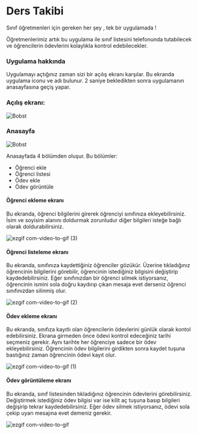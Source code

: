 # Ders Takibi
Sınıf öğretmenleri için gereken her şey , tek bir uygulamada !


Öğretmenlerimiz artık bu uygulama ile sınıf listesini telefonunda tutabilecek ve öğrencilerin ödevlerini kolaylıkla kontrol edebilecekler.

### Uygulama hakkında
Uygulamayı açtığınız zaman sizi bir açılış ekranı karşılar. Bu ekranda uygulama iconu ve adı bulunur. 2 saniye bekledikten sonra uygulamanın anasayfasına geçiş yapar. 

### Açılış ekranı:
![Bobst](https://i.imgur.com/sr9e7lc.png)
### Anasayfa
![Bobst](https://i.imgur.com/ukmYqza.png)

Anasayfada 4 bölümden oluşur. Bu bölümler:

  - Öğrenci ekle
  - Öğrenci listesi
  - Ödev ekle
  - Ödev görüntüle

#### Öğrenci ekleme ekranı
Bu ekranda, öğrenci bilgilerini girerek öğrenciyi sınıfınıza ekleyebilirsiniz. İsim ve soyisim alanını doldurmak zorunludur diğer bilgileri isteğe bağlı olarak doldurabilirsiniz.

![ezgif com-video-to-gif (3)](https://user-images.githubusercontent.com/55836006/84660006-ed1aeb00-af20-11ea-8b7b-68d735fcd501.gif)


#### Öğrenci listeleme ekranı
Bu ekranda, sınıfınıza kaydettiğiniz öğrenciler gözükür. Üzerine tıkladığınız öğrencinin bilgilerini görebilir, öğrencinin istediğiniz bilgisini değiştirip kaydedebilirsiniz. Eğer sınıfınızdan bir öğrenci silmek istiyorsanız, öğrencinin ismini sola doğru kaydırıp çıkan mesaja evet derseniz öğrenci sınıfınızdan silinmiş olur.

![ezgif com-video-to-gif (2)](https://user-images.githubusercontent.com/55836006/84659887-c52b8780-af20-11ea-8e65-0efa606180d7.gif)

#### Ödev ekleme ekranı
Bu ekranda, sınıfıza kayıtlı olan öğrencilerin ödevlerini günlük olarak kontol edebilirsiniz. Ekrana girmeden önce ödevi kontrol edeceğiniz tarihi seçmeniz gerekir. Aynı tarihte her öğrenciye sadece bir ödev ekleyebilirsiniz. Öğrencinin ödev bilgilerini girdikten sonra kaydet tuşuna bastığınız zaman öğrencinin ödevi kayıt olur. 

![ezgif com-video-to-gif (1)](https://user-images.githubusercontent.com/55836006/84659727-872e6380-af20-11ea-81c4-bb108ad33e76.gif)

#### Ödev görüntüleme ekranı
Bu ekranda, sınıf listesinden tıkladığınız öğrencinin ödevlerini görebilirsiniz. Değiştirmek istediğiniz ödev bilgisi var ise kilit aç tuşuna basıp bilgileri değişirip tekrar kaydedebilirsiniz. Eğer ödev silmek istiyorsanız, ödevi sola çekip uyarı mesajına evet demeniz gerekir.

![ezgif com-video-to-gif](https://user-images.githubusercontent.com/55836006/84659489-27d05380-af20-11ea-8779-1f6cc7a382db.gif)
